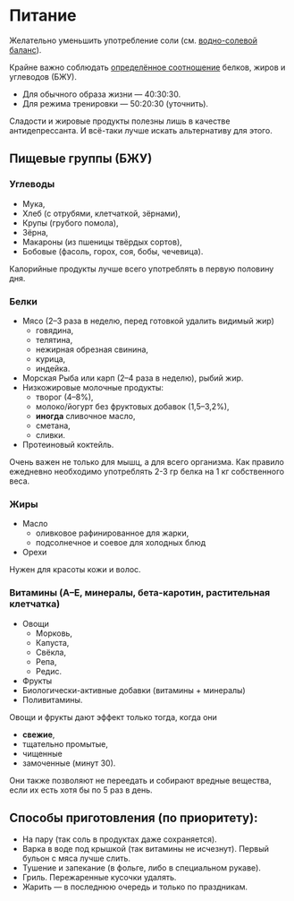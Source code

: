# Питание


Желательно уменьшить употребление соли (см. [водно-солевой баланс](https://vk.com/video-95131722_171231031)).

Крайне важно соблюдать [определённое соотношение](http://fatsecret.ru) белков, жиров и углеводов (БЖУ).
- Для обычного образа жизни — 40:30:30.
- Для режима тренировки — 50:20:30 (уточнить).

Сладости и жировые продукты полезны лишь в качестве антидепрессанта.
И всё-таки лучше искать альтернативу для этого.


## Пищевые группы (БЖУ)

### Углеводы
- Мука,
- Хлеб (с отрубями, клетчаткой, зёрнами),
- Крупы (грубого помола),
- Зёрна,
- Макароны (из пшеницы твёрдых сортов),
- Бобовые (фасоль, горох, соя, бобы, чечевица).

Калорийные продукты лучше всего употреблять в первую половину дня.

### Белки
- Мясо (2–3 раза в неделю, перед готовкой удалить видимый жир)
	- говядина,
	- телятина,
	- нежирная обрезная свинина,
	- курица,
	- индейка.
- Морская Рыба или карп (2–4 раза в неделю), рыбий жир.
- Низкожировые молочные продукты:
	- творог (4–8%),
	- молоко/йогурт без фруктовых добавок (1,5–3,2%),
	- **иногда** сливочное масло,
	- сметана,
	- сливки.
- Протеиновый коктейль.

Очень важен не только для мышц, а для всего организма.
Как правило ежедневно необходимо употреблять 2-3 гр белка на 1 кг собственного веса.

### Жиры
- Масло
	- оливковое рафинированное для жарки,
	- подсолнечное и соевое для холодных блюд
- Орехи

Нужен для красоты кожи и волос.

### Витамины (A–E, минералы, бета-каротин, растительная клетчатка)
- Овощи
	- Морковь,
	- Капуста,
	- Свёкла,
	- Репа,
	- Редис.
- Фрукты
- Биологически-активные добавки (витамины + минералы)
- Поливитамины.

Овощи и фрукты дают эффект только тогда, когда они
- **свежие**,
- тщательно промытые,
- чищенные
- замоченные (минут 30).

Они также позволяют не переедать и собирают вредные вещества, если их есть хотя бы по 5 раз в день.


## Способы приготовления (по приоритету):
- На пару (так соль в продуктах даже сохраняется).
- Варка в воде под крышкой (так витамины не исчезнут). Первый бульон с мяса лучше слить.
- Тушение и запекание (в фольге, либо в специальном рукаве).
- Гриль. Пережаренные кусочки удалять.
- Жарить — в последнюю очередь и только по праздникам.
